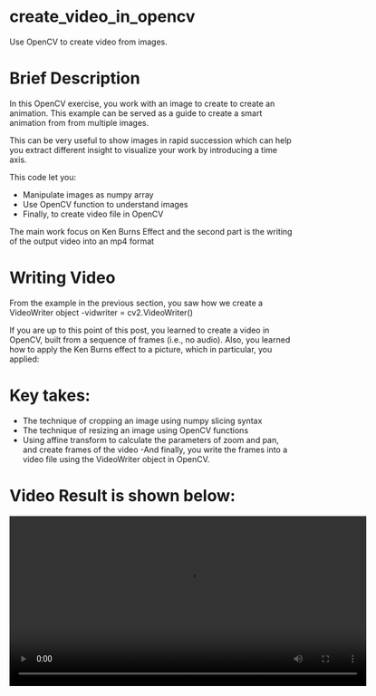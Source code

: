 # create_video_in_opencv
Use OpenCV to create video from images.


# Brief Description
In this OpenCV exercise, you work with an image to create to create an animation. This example can be served as a guide to create a smart animation from from multiple images. 

This can be very useful to show images in rapid succession which can help you extract different insight to visualize your work by introducing a time axis.

This code let you:
- Manipulate images as numpy array
- Use OpenCV function to understand images 
- Finally, to create video file in OpenCV

The main work focus on Ken Burns Effect and the second part is the writing of the output video into an mp4 format

# Writing Video
 From the example in the previous section, you saw how we create a VideoWriter object
 -vidwriter = cv2.VideoWriter() 

If you are up to this point of this post, you learned to create a video in OpenCV, built from a sequence of frames (i.e., no audio). Also, you learned how to apply the Ken Burns effect to a picture, which in particular, you applied:

# Key takes:
 - The technique of cropping an image using numpy slicing syntax
 - The technique of resizing an image using OpenCV functions
 - Using affine transform to calculate the parameters of zoom and pan, and create frames of the   video 
 -And finally, you write the frames into a video file using the VideoWriter object in OpenCV.

# Video Result is shown below:

<video width="630" height="300" src="https://github.com/ShebMichel/my_video/blob/main/video_output.mp4"></video>


 
